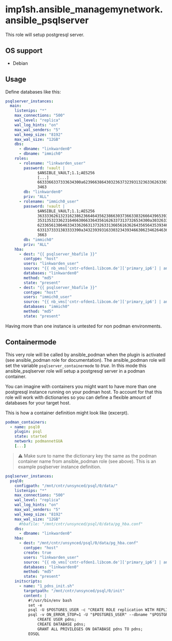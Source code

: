 # imp1sh.ansible_managemynetwork.ansible_psqlserver
This role will setup postgresql server.

## OS support
- Debian

## Usage
Define databases like this:
```yaml
psqlserver_instances:
  main: 
    listenips: "*"
    max_connections: "500"
    wal_level: "replica"
    wal_log_hints: "on"
    max_wal_senders: "5"
    wal_keep_size: "8192"
    max_wal_size: "12GB"
    dbs:
      - dbname: "linkwarden0"
      - dbname: "immich0"
    roles:
      - rolename: "linkwarden_user"
        password: !vault |
              $ANSIBLE_VAULT;1.1;AES256
              [...]
              6633366337333634300a623966386430323637323931323633626330393534656366373335323961
              3463
        db: "linkwarden0"
        priv: "ALL"
      - rolename: "immich0_user"
        password: !vault |
              $ANSIBLE_VAULT;1.1;AES256
              36333362613231623862366464356238663037366338326664396539383030353839383035393961
              3531353233623164663066336435616263373137326534300a303263313131653564343030653038
              62336561386463343362663137326331366561636264356564353934643837386465356666373234
              6331373331383333390a343239393163303234393466306234626463666537323566656331613666
              3663
        db: "immich0"
        priv: "ALL"
    hba:
      - dest: "{{ psqlserver_hbafile }}"
        contype: "host"
        users: "linkwarden_user"
        source: "{{ nb_vms['cntr-ofden1.libcom.de']['primary_ip6'] | ansible.utils.ipaddr('address') }}"
        databases: "linkwarden0"
        method: "md5"
        state: "present"
      - dest: "{{ psqlserver_hbafile }}"
        contype: "host"
        users: "immich0_user"
        source: "{{ nb_vms['cntr-ofden1.libcom.de']['primary_ip6'] | ansible.utils.ipaddr('address') }}"
        databases: "immich0"
        method: "md5"
        state: "present"
```
Having more than one instance is untested for non podman environments.

## Containermode
This very role will be called by ansible_podman when the plugin is activated (see ansible_podman role for documentation). The ansible_podman role will set the variable `psqlserver_containermode` to *true*. In this mode this ansible_psqlserver role will setup a postgresql server in a podman container.

You can imagine with containers you might want to have more than one postgresql instance running on your podman host. To account for that this role will work with dictionaries so you can define a flexible amount of databases for your target host.

This is how a container definition might look like (excerpt).
```yaml
podman_containers:
  - name: psql0
    plugin: psql  
    state: started
    network: podmannetGUA
    [...]
```

> ⚠️ Make sure to name the dictionary key the same as the podman container name from ansible_podman role (see above).
This is an example psqlserver instance definition.

```yaml
psqlserver_instances:
  psql0:
    configpath: "/mnt/cntr/unsynced/psql/0/data/"
    listenips: "*"
    max_connections: "500"
    wal_level: "replica"
    wal_log_hints: "on"
    max_wal_senders: "5"
    wal_keep_size: "8192"
    max_wal_size: "12GB"
      #hbafile: "/mnt/cntr/unsynced/psql/0/data/pg_hba.conf"
    dbs:
      - dbname: "linkwarden0"
    hba:
      - dest: "/mnt/cntr/unsynced/psql/0/data/pg_hba.conf"
        contype: "host"
        create: true
        users: "linkwarden_user"
        source: "{{ nb_vms['cntr-ofden1.libcom.de']['primary_ip6'] | ansible.utils.ipaddr('address') }}"
        databases: "linkwarden0"
        method: "md5"
        state: "present"
    initscripts:
      - name: "1_pdns_init.sh"
        targetpath: "/mnt/cntr/unsynced/psql/0/init"
        content: |
          #!/usr/bin/env bash
          set -e
          psql -U $POSTGRES_USER -c "CREATE ROLE replication WITH REPLICATION LOGIN PASSWORD '$(cat /run/secrets/psql0_replicationuser_password)';"
          psql -v ON_ERROR_STOP=1 -U "$POSTGRES_USER" --dbname "$POSTGRES_DB" <<-EOSQL
              CREATE USER pdns;
              CREATE DATABASE pdns;
              GRANT ALL PRIVILEGES ON DATABASE pdns TO pdns;
          EOSQL
```
